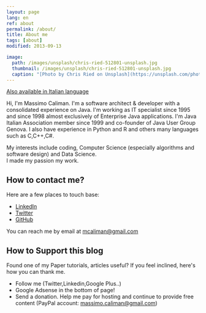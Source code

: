 ```yaml
---
layout: page
lang: en
ref: about
permalink: /about/
title: About me
tags: [about]
modified: 2013-09-13

image:
  path: /images/unsplash/chris-ried-512801-unsplash.jpg
  thumbnail: /images/unsplash/chris-ried-512801-unsplash.jpg
  caption: "[Photo by Chris Ried on Unsplash](https://unsplash.com/photos/ieic5Tq8YMk?utm_source=unsplash&utm_medium=referral&utm_content=creditCopyText)"
---
```


[Also available in Italian language](/it/about)

Hi, I'm Massimo Caliman. 
I'm a software architect & developer with a consolidated experience on Java.
I'm working as IT specialist since 1995 and since 1998  almost exclusively of Enterprise Java applications. 
I'm Java Italian Association member since 1999 and co-founder of Java User Group Genova.
I also have experience in Python and R and others many languages such as C,C++,C#.

My interests include coding, Computer Science (especially algorithms and software design) and Data Science.  
I made my passion my work.

## How to contact me? 
Here are a few places to touch base:
* [LinkedIn](https://www.linkedin.com/in/mcaliman)
* [Twitter](http://twitter.com/mcaliman)
* [GitHub](https://github.com/mcaliman)

You can reach me by email at [mcaliman@gmail.com](mailto:mcaliman@gmail.com)


## How to Support this blog

Found one of my Paper tutorials, articles useful? If you feel inclined, here's how you can thank me.

* Follow me (Twitter,Linkedin,Google Plus..)
* Google Adsense in the bottom of page!
* Send a donation. Help me pay for hosting and continue to provide free content (PayPal account: massimo.caliman@gmail.com)
